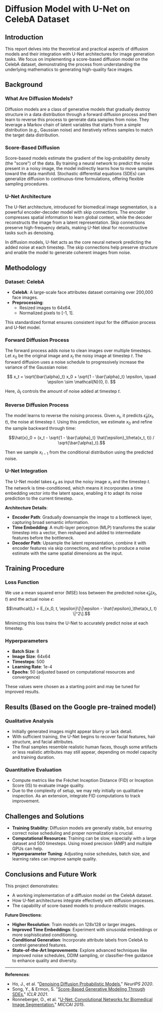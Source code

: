 # Diffusion Model with U-Net on CelebA Dataset

## Introduction
This report delves into the theoretical and practical aspects of diffusion models and their integration with U-Net architectures for image generation tasks. We focus on implementing a score-based diffusion model on the CelebA dataset, demonstrating the process from understanding the underlying mathematics to generating high-quality face images.

## Background

### What Are Diffusion Models?
Diffusion models are a class of generative models that gradually destroy structure in a data distribution through a forward diffusion process and then learn to reverse this process to generate data samples from noise. They leverage a Markov chain of latent variables that starts from a simple distribution (e.g., Gaussian noise) and iteratively refines samples to match the target data distribution.

### Score-Based Diffusion
Score-based models estimate the gradient of the log-probability density (the "score") of the data. By training a neural network to predict the noise present in a noisy image, the model indirectly learns how to move samples toward the data manifold. Stochastic differential equations (SDEs) can generalize diffusion to continuous-time formulations, offering flexible sampling procedures.

### U-Net Architecture
The U-Net architecture, introduced for biomedical image segmentation, is a powerful encoder-decoder model with skip connections. The encoder compresses spatial information to learn global context, while the decoder reconstructs the image from a latent representation. Skip connections preserve high-frequency details, making U-Net ideal for reconstructive tasks such as denoising.

In diffusion models, U-Net acts as the core neural network predicting the added noise at each timestep. The skip connections help preserve structure and enable the model to generate coherent images from noise.

## Methodology

### Dataset: CelebA
- **CelebA**: A large-scale face attributes dataset containing over 200,000 face images.
- **Preprocessing**: 
  - Resized images to 64x64.
  - Normalized pixels to [-1, 1].
  
This standardized format ensures consistent input for the diffusion process and U-Net model.

### Forward Diffusion Process
The forward process adds noise to clean images over multiple timesteps. Let $x_0$ be the original image and $x_t$ the noisy image at timestep $t$. The forward diffusion uses a noise schedule to progressively increase the variance of the Gaussian noise:

$$
x_t = \sqrt{\bar{\alpha}_t} x_0 + \sqrt{1 - \bar{\alpha}_t} \epsilon, \quad \epsilon \sim \mathcal{N}(0, I).
$$

Here, $\bar{\alpha}_t$ controls the amount of noise added at timestep $t$.

### Reverse Diffusion Process
The model learns to reverse the noising process. Given $x_t$, it predicts $\hat{\epsilon}_\theta(x_t, t)$, the noise at timestep $t$. Using this prediction, we estimate $x_0$ and refine the sample backward through time:

$$\hat{x}_0 = (x_t - \sqrt{1 - \bar{\alpha}_t} \hat{\epsilon}_\theta(x_t, t)) / \sqrt{\bar{\alpha}_t}.$$

Then we sample $x_{t-1}$ from the conditional distribution using the predicted noise.

### U-Net Integration
The U-Net model takes $\epsilon_\theta$ as input the noisy image $x_t$ and the timestep $t$. The network is time-conditioned, which means it incorporates a time embedding vector into the latent space, enabling it to adapt its noise prediction to the current timestep.

**Architecture Details**:
- **Encoder Path**: Gradually downsample the image to a bottleneck layer, capturing broad semantic information.
- **Time Embedding**: A multi-layer perceptron (MLP) transforms the scalar timestep into a vector, then reshaped and added to intermediate features before the bottleneck.
- **Decoder Path**: Upsample the latent representation, combine it with encoder features via skip connections, and refine to produce a noise estimate with the same spatial dimensions as the input.

## Training Procedure

### Loss Function
We use a mean squared error (MSE) loss between the predicted noise $\hat{\epsilon}_\theta(x_t, t)$ and the actual noise $\epsilon$:

$$\mathcal{L} = E_{x_0, t, \epsilon}\[\|\epsilon - \hat{\epsilon}_\theta(x_t, t) \|^2\].$$

Minimizing this loss trains the U-Net to accurately predict noise at each timestep.

### Hyperparameters
- **Batch Size**: 8
- **Image Size**: 64x64
- **Timesteps**: 500
- **Learning Rate**: 1e-4
- **Epochs**: 50 (adjusted based on computational resources and convergence)

These values were chosen as a starting point and may be tuned for improved results.

## Results (Based on the Google pre-trained model)

### Qualitative Analysis
- Initially generated images might appear blurry or lack detail.
- With sufficient training, the U-Net begins to recover facial features, hair structure, and facial attributes.
- The final samples resemble realistic human faces, though some artifacts or less realistic attributes may still appear, depending on model capacity and training duration.

### Quantitative Evaluation
- Compute metrics like the Fréchet Inception Distance (FID) or Inception Score (IS) to evaluate image quality.
- Due to the complexity of setup, we may rely initially on qualitative inspection. As an extension, integrate FID computations to track improvement.

## Challenges and Solutions

- **Training Stability**: Diffusion models are generally stable, but ensuring correct noise scheduling and proper normalization is crucial.
- **Computational Resources**: Training can be slow, especially with a large dataset and 500 timesteps. Using mixed precision (AMP) and multiple GPUs can help.
- **Hyperparameter Tuning**: Adjusting noise schedules, batch size, and learning rates can improve sample quality.

## Conclusions and Future Work

This project demonstrates:
- A working implementation of a diffusion model on the CelebA dataset.
- How U-Net architectures integrate effectively with diffusion processes.
- The capability of score-based models to produce realistic images.

**Future Directions**:
- **Higher Resolution**: Train models on 128x128 or larger images.
- **Improved Time Embeddings**: Experiment with sinusoidal embeddings or more sophisticated conditioning.
- **Conditional Generation**: Incorporate attribute labels from CelebA to control generated features.
- **State-of-the-Art Improvements**: Explore advanced techniques like improved noise schedules, DDIM sampling, or classifier-free guidance to enhance quality and diversity.

---

**References**:
- Ho, J., et al. "[Denoising Diffusion Probabilistic Models.](documentation/denoising-diffusion-proba-mod.pdf)" *NeurIPS 2020*.
- Song, Y., & Ermon, S. "[Score-Based Generative Modeling Through SDEs.](documentation/score-based_gen_mod_SDE.pdf)" *ICLR 2021*.
- Ronneberger, O., et al. "[U-Net: Convolutional Networks for Biomedical Image Segmentation.](documentation/u-net_paper.pdf)" *MICCAI 2015*.
